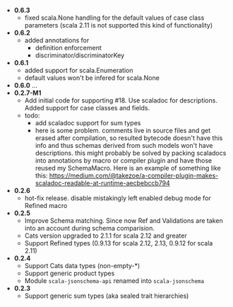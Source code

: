 - **0.6.3**
  - fixed scala.None handling for the default values of case class parameters (scala 2.11 is not supported this kind of functionality)
- **0.6.2**
  - added annotations for
    - definition enforcement
    - discriminator/discriminatorKey  
- **0.6.1**
  - added support for scala.Enumeration
  - default values won't be infered for scala.None
- **0.6.0**
  ...
- **0.2.7-M1**
  - Add initial code for supporting #18. Use scaladoc for descriptions. 
    Added support for case classes and fields.
  - todo:
    - add scaladoc support for sum types
    - here is some problem. comments live in source files and get erased after compilation, so resulted bytecode 
      doesn't have this info and thus schemas derived from such models won't have descriptions.
      this might probably be solved by packing scaladocs into annotations by macro or compiler plugin and
      have those reused my SchemaMacro. Here is an example of something like this: 
      https://medium.com/@takezoe/a-compiler-plugin-makes-scaladoc-readable-at-runtime-aecbebccb794 
- **0.2.6**
  - hot-fix release. disable mistakingly left enabled debug mode for Refined macro
- **0.2.5**
  - Improve Schema matching. 
    Since now Ref and Validations are taken into an account during schema comparision.
  - Cats version upgraded to 2.1.1 for scala 2.12 and greater  
  - Support Refined types (0.9.13 for scala 2.12, 2.13, 0.9.12 for scala 2.11) 
- **0.2.4**
  - Support Cats data types (non-empty-*)
  - Support generic product types
  - Module `scala-jsonschema-api` renamed into `scala-jsonschema`
- **0.2.3**
  - Support generic sum types (aka sealed trait hierarchies)
  